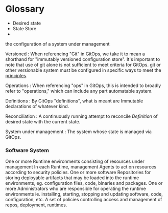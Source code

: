 # Glossary

- Desired state
- State Store
- 

the configuration of a system under management

Versioned
: When referencing "Git" in GitOps, we take it to mean a shorthand for "immutably versioned configuration store". It's important to note that use of git alone is not sufficient to meet criteria for GitOps. git or other versionable system must be configured in specific ways to meet the [principles](#principles).

Operations
: When referencing "ops" in GitOps, this is intended to broadly refer to "operations," which can include any part automatable system.

Definitions
: By GitOps "definitions", what is meant are Immutable declarations of whatever kind.

Reconciliation
: A continuously running attempt to reconcile _Definition_ of desired state with the current state.

System under management
: The system whose state is managed via GitOps.

### Software System

One or more Runtime environments consisting of resources under management
In each Runtime, management Agents to act on resources according to security policies.
One or more software Repositories for storing deployable artifacts that may be loaded into the runtime environments, eg. configuration files, code, binaries and packages. 
One or more Administrators who are responsible for operating the runtime environments ie. installing, starting, stopping and updating software, code, configuration, etc.
A set of policies controlling access and management of repos, deployment, runtimes.

